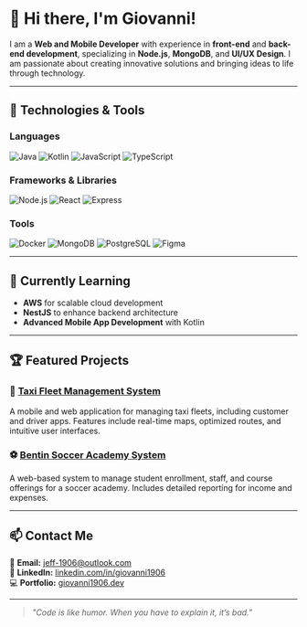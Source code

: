 # 👋 Hi there, I'm Giovanni!  


I am a **Web and Mobile Developer** with experience in **front-end** and **back-end development**, specializing in **Node.js**, **MongoDB**, and **UI/UX Design**. I am passionate about creating innovative solutions and bringing ideas to life through technology.

---

## 🚀 Technologies & Tools  
### **Languages**
![Java](https://img.shields.io/badge/Java-%23ED8B00.svg?style=for-the-badge&logo=java&logoColor=white)
![Kotlin](https://img.shields.io/badge/Kotlin-%230095D5.svg?style=for-the-badge&logo=kotlin&logoColor=white)
![JavaScript](https://img.shields.io/badge/JavaScript-%23F7DF1E.svg?style=for-the-badge&logo=javascript&logoColor=black)
![TypeScript](https://img.shields.io/badge/TypeScript-%23007ACC.svg?style=for-the-badge&logo=typescript&logoColor=white)

### **Frameworks & Libraries**
![Node.js](https://img.shields.io/badge/Node.js-%23339933.svg?style=for-the-badge&logo=node.js&logoColor=white)
![React](https://img.shields.io/badge/React-%2361DAFB.svg?style=for-the-badge&logo=react&logoColor=black)
![Express](https://img.shields.io/badge/Express.js-%23000000.svg?style=for-the-badge&logo=express&logoColor=white)

### **Tools**
![Docker](https://img.shields.io/badge/Docker-%230db7ed.svg?style=for-the-badge&logo=docker&logoColor=white)
![MongoDB](https://img.shields.io/badge/MongoDB-%2347A248.svg?style=for-the-badge&logo=mongodb&logoColor=white)
![PostgreSQL](https://img.shields.io/badge/PostgreSQL-%23336791.svg?style=for-the-badge&logo=postgresql&logoColor=white)
![Figma](https://img.shields.io/badge/Figma-%23F24E1E.svg?style=for-the-badge&logo=figma&logoColor=white)

---

## 🌱 Currently Learning
- **AWS** for scalable cloud development
- **NestJS** to enhance backend architecture
- **Advanced Mobile App Development** with Kotlin

---

## 🏆 Featured Projects  
### 🚗 [Taxi Fleet Management System](https://github.com/Giovanni1906/taxi-system)
A mobile and web application for managing taxi fleets, including customer and driver apps. Features include real-time maps, optimized routes, and intuitive user interfaces.

### ⚽ [Bentin Soccer Academy System](https://github.com/Giovanni1906/bentin-system)
A web-based system to manage student enrollment, staff, and course offerings for a soccer academy. Includes detailed reporting for income and expenses.

---

## 📫 Contact Me  
📧 **Email:** jeff-1906@outlook.com  
💼 **LinkedIn:** [linkedin.com/in/giovanni1906](https://www.linkedin.com/in/giovanni1906)  
💻 **Portfolio:** [giovanni1906.dev](https://giovanni1906.dev)  

---

> _"Code is like humor. When you have to explain it, it’s bad."_  
